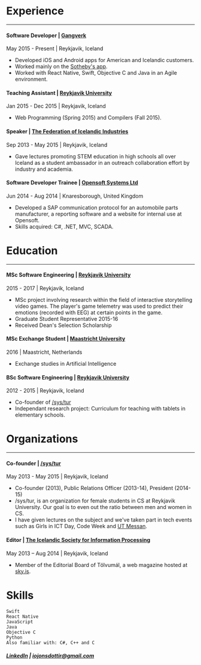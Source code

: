 # Experience
___
#### **Software Developer** | [Gangverk](http://gangverk.is/)
May 2015 - Present | Reykjavik, Iceland
- Developed iOS and Android apps for American and Icelandic customers.
- Worked mainly on the [Sotheby's app](https://itunes.apple.com/us/app/sothebys/id1061156465?mt=8).
- Worked with React Native, Swift, Objective C and Java in an Agile environment.

#### **Teaching Assistant** | [Reykjavik University](https://www.ru.is/)
Jan 2015 - Dec 2015 | Reykjavik, Iceland
- Web Programming (Spring 2015) and Compilers (Fall 2015).

#### **Speaker** | [The Federation of Icelandic Industries](http://www.si.is/)
Sep 2013 - May 2015 | Reykjavik, Iceland
- Gave lectures promoting STEM education in high schools all over Iceland as a student ambassador in an outreach collaboration effort by industry and academia.

#### **Software Developer Trainee** | [Opensoft Systems Ltd](http://www.opensoftsystems.co.uk/)
Jun 2014 - Aug 2014 | Knaresborough, United Kingdom
- Developed a SAP communication protocol for an automobile parts manufacturer, a reporting software and a website for internal use at Opensoft. 
- Skills acquired: C#, .NET, MVC, SCADA.

# Education
___
#### **MSc Software Engineering** | [Reykjavik University](https://www.ru.is/)
2015 - 2017 | Reykjavik, Iceland
- MSc project involving research within the field of interactive storytelling video games. The player's game telemetry was used to predict their emotions (recorded with EEG) at certain points in the game.
- Graduate Student Representative 2015-16
- Received Dean's Selection Scholarship

#### **MSc Exchange Student** | [Maastricht University](https://www.maastrichtuniversity.nl/about-um/faculties/humanities-and-sciences/department-data-science-knowledge-engineering)
2016 | Maastricht, Netherlands
- Exchange studies in Artificial Intelligence

#### **BSc Software Engineering** | [Reykjavik University](https://www.ru.is/)
2012 - 2015 | Reykjavik, Iceland
- Co-founder of [/sys/tur](#organizations)
- Independant research project: Curriculum for teaching with tablets in elementary schools.

# Organizations
___
#### **Co-founder** | [/sys/tur](http://systur.ru.is/)
May 2013 - May 2015 | Reykjavik, Iceland
- Co-founder (2013), Public Relations Officer (2013-14), President (2014-15)
- /sys/tur, is an organization for female students in CS at Reykjavik University. Our goal is to even out the ratio between men and women in CS. 
- I have given lectures on the subject and we've taken part in tech events such as Girls in ICT Day, Code Week and [UT Messan](http://utmessan.is/).

#### **Editor** | [The Icelandic Society for Information Processing](http://www.sky.is/)
May 2013 – Aug 2014 | Reykjavik, Iceland 
- Member of the Editorial Board of Tölvumál, a web magazine hosted at [sky.is](http://www.sky.is/).

# Skills
```
Swift
React Native
JavaScript
Java
Objective C
Python
Also familiar with: C#, C++ and C
```
##### [LinkedIn](https://linkedin.com/in/ingibjorg-osk-jonsdottir) | [iojonsdottir@gmail.com](mailto:iojonsdottir@gmail.com)

